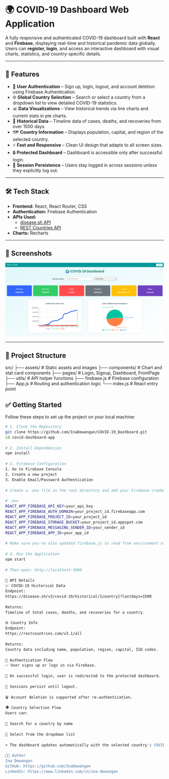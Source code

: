 # 🌍 COVID-19 Dashboard Web Application

A fully responsive and authenticated COVID-19 dashboard built with **React** and **Firebase**, displaying real-time and historical pandemic data globally. Users can **register, login**, and access an interactive dashboard with visual charts, statistics, and country-specific details.

---

## 🚀 Features

- 🔐 **User Authentication** – Sign up, login, logout, and account deletion using Firebase Authentication.
- 🌐 **Global Country Selection** – Search or select a country from a dropdown list to view detailed COVID-19 statistics.
- 📊 **Data Visualizations** – View historical trends via line charts and current stats in pie charts.
- 📅 **Historical Data** – Timeline data of cases, deaths, and recoveries from over 1500 days.
- 🗺️ **Country Information** – Displays population, capital, and region of the selected country.
- ⚡ **Fast and Responsive** – Clean UI design that adapts to all screen sizes.
- 🔒 **Protected Dashboard** – Dashboard is accessible only after successful login.
- 🔄 **Session Persistence** – Users stay logged in across sessions unless they explicitly log out.

---

## 🛠️ Tech Stack

- **Frontend:** React, React Router, CSS
- **Authentication:** Firebase Authentication
- **APIs Used:**
  - [disease.sh API](https://disease.sh/v3/covid-19/historical/{country}?lastdays=1500)
  - [REST Countries API](https://restcountries.com/v3.1/all)
- **Charts:** Recharts

---

## 📸 Screenshots

![COVID-19 Dashboard](image.png)

---

## 📂 Project Structure

src/
├── assets/               # Static assets and images
├── components/           # Chart and stat card components
├── pages/                # Login, Signup, Dashboard, FrontPage
├── utils/                # API helper functions
├── firebase.js           # Firebase configuration
├── App.js                # Routing and authentication logic
└── index.js              # React entry point


## ✅ Getting Started

Follow these steps to set up the project on your local machine:

```bash
# 1. Clone the Repository
git clone https://github.com/InaDewangan/COVID-19_Dashboard.git
cd covid-dashboard-app

# 2. Install Dependencies
npm install

# 3. Firebase Configuration
1. Go to Firebase Console
2. Create a new project
3. Enable Email/Password Authentication

# Create a .env file in the root directory and add your Firebase credentials like this:

# .env
REACT_APP_FIREBASE_API_KEY=your_api_key
REACT_APP_FIREBASE_AUTH_DOMAIN=your_project_id.firebaseapp.com
REACT_APP_FIREBASE_PROJECT_ID=your_project_id
REACT_APP_FIREBASE_STORAGE_BUCKET=your_project_id.appspot.com
REACT_APP_FIREBASE_MESSAGING_SENDER_ID=your_sender_id
REACT_APP_FIREBASE_APP_ID=your_app_id

# Make sure you've also updated firebase.js to read from environment variables

# 4. Run the Application
npm start

# Then open: http://localhost:3000

🔌 API Details
📈 COVID-19 Historical Data
Endpoint:
https://disease.sh/v3/covid-19/historical/{country}?lastdays=1500

Returns:
Timeline of total cases, deaths, and recoveries for a country.

🌐 Country Info
Endpoint:
https://restcountries.com/v3.1/all

Returns:
Country data including name, population, region, capital, ISO codes.

🔐 Authentication Flow
✅ User signs up or logs in via Firebase.

🔐 On successful login, user is redirected to the protected dashboard.

🔁 Sessions persist until logout.

🗑️ Account deletion is supported after re-authentication.

🌍 Country Selection Flow
Users can:

🔎 Search for a country by name

📂 Select from the dropdown list

➡️ The dashboard updates automatically with the selected country's COVID-19 and general info.

🧑‍💻 Author
Ina Dewangan
GitHub: https://github.com/InaDewangan
LinkedIn: https://www.linkedin.com/in/ina-dewangan